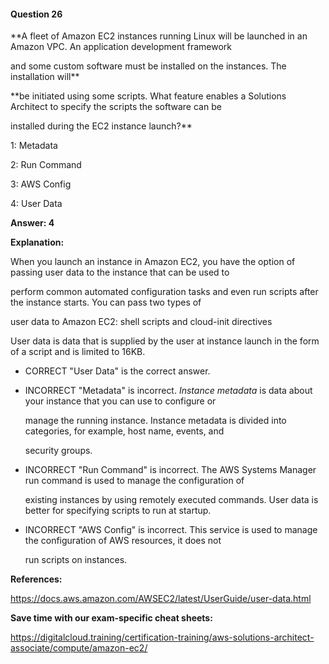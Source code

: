 #### Question  26


**A fleet of Amazon EC2 instances running Linux will be launched in an Amazon VPC. An application development framework

and some custom software must be installed on the instances. The installation will**


**be initiated using some scripts. What feature enables a Solutions Architect to specify the scripts the software can be

installed during the EC2 instance launch?**


1: Metadata


2: Run Command


3: AWS Config


4: User Data


**Answer: 4**


**Explanation:**


When you launch an instance in Amazon EC2, you have the option of passing user data to the instance that can be used to

perform common automated configuration tasks and even run scripts after the instance starts. You can pass two types of

user data to Amazon EC2: shell scripts and cloud-init directives


User data is data that is supplied by the user at instance launch in the form of a script and is limited to 16KB.


- CORRECT "User Data" is the correct answer.


- INCORRECT "Metadata" is incorrect. _Instance metadata_ is data about your instance that you can use to configure or

  manage the running instance. Instance metadata is divided into categories, for example, host name, events, and

  security groups.


- INCORRECT "Run Command" is incorrect. The AWS Systems Manager run command is used to manage the configuration of

  existing instances by using remotely executed commands. User data is better for specifying scripts to run at startup.


- INCORRECT "AWS Config" is incorrect. This service is used to manage the configuration of AWS resources, it does not

  run scripts on instances.


**References:**


https://docs.aws.amazon.com/AWSEC2/latest/UserGuide/user-data.html


**Save time with our exam-specific cheat sheets:**


https://digitalcloud.training/certification-training/aws-solutions-architect-associate/compute/amazon-ec2/

